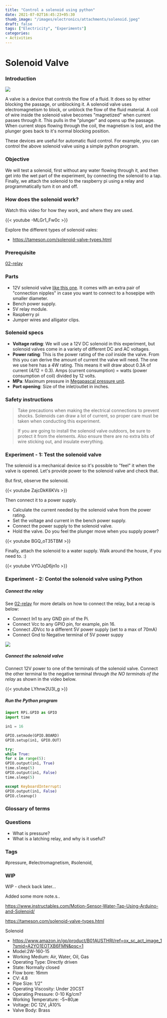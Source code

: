 ```yaml
---
title: "Control a solenoid using python"
date: 2021-07-02T16:45:23+05:30
thumb_image: "/images/electronics/attachments/solenoid.jpeg"
draft: false
tags: ["Electricity", "Experiments"]
categories:
- Activities
---
```


# Solenoid Valve

### Introduction

![](/images/electronics/attachments/Pasted%20image%2020210704060129.jpeg)

A valve is a device that controls the flow of a fluid. It does so by either blocking the passage, or unblocking it. A solenoid valve uses electromagnetism to block, or unblock the flow of the fluid material. A coil of wire inside the solenoid valve becomes "magnetized" when current passes through it. This pulls in the "plunger" and opens up the passage. When current stops flowing through the coil, the magnetism is lost, and the plunger goes back to it's normal blocking position.

These devices are useful for automatic fluid control. For example, you can control the above solenoid valve using a simple python program.

### Objective

We will test a solenoid, first without any water flowing through it, and then get into the wet part of the experiment, by connecting the solenoid to a tap. Finally, we attach the solenoid to the raspberry pi using a relay and programmatically turn it on and off.

### How does the solenoid work?

Watch this video for how they work, and where they are used.

{{< youtube -MLGr1_Fw0c >}}

Explore the different types of solenoid vales:
- https://tameson.com/solenoid-valve-types.html

### Prerequisite

[02-relay](/activities/02-relay)

### Parts

- 12V solenoid valve [like this one](https://www.amazon.in/gp/product/B01DUEN1CQ/ref=ppx_yo_dt_b_asin_image_o07_s00?ie=UTF8&psc=1#descriptionAndDetails). It comes with an extra pair of "connection nipples" in case you want to connect to a hosepipe with smaller diameter.
- Bench power supply.
- 5V relay module.
- Raspberry pi
- Jumper wires and alligator clips.

### Solenoid specs

- **Voltage rating**: We will use a 12V DC solenoid in this experiment, but solenoid valves come in a variety of different DC and AC voltages.
- **Power rating**: This is the power rating of the _coil_ inside the valve. From this you can derive the amount of current the valve will need. The one we use here has a 4W rating. This means it will draw about 0.3A of current (4/12 = 0.3). Amps (current consumption) = watts (power consumption of coil) divided by 12 volts.
- **MPa**: Maximum pressure in [Megapascal pressure unit](https://www.sensorsone.com/mpa-megapascal-pressure-unit/).
- **Port opening**: Size of the inlet/outlet in inches.

### Safety instructions

> Take precautions when making the electrical connections to prevent shocks. Solenoids can draw a lot of current, so proper care must be taken when conducting this experiment.

> If you are going to install the solenoid valve outdoors, be sure to protect it from the elements. Also ensure there are no extra bits of wire sticking out, and insulate everything.

### Experiment - 1: Test the solenoid valve

The solenoid is a mechanical device so it's possible to "feel" it when the valve is opened. Let's provide power to the solenoid valve and check that.

But first, observe the solenoid.

{{< youtube ZajcDkK6KVs >}}

Then connect it to a power supply.

- Calculate the current needed by the solenoid valve from the power rating.
- Set the voltage and current in the bench power supply.
- Connect the power supply to the solenoid valve.
- Hold the valve. Do you feel the plunger move when you supply power?

{{< youtube BGQ_oT35TBM >}}

Finally, attach the solenoid to a water supply. Walk around the house, if you need to. :)

{{< youtube VYOJqD6jn1o >}}

### Experiment - 2: Contol the solenoid valve using Python

##### Connect the relay
See [02-relay](/activities/02-relay) for more details on how to connect the relay, but a recap is below:
- Connect In1 to any GND pin of the Pi.
- Connect Vcc to any GPIO pin, for example, pin 16.
- Connect JDVcc to a different 5V power supply (set to a max of 70mA)
- Connect Gnd to Negative terminal of 5V power suppy

![](/images/electronics/attachments/Pasted%20image%2020210704084027.jpeg)

##### Connect the solenoid valve

Connect 12V power to one of the terminals of the solenoid valve. Connect the other terminal to the negative terminal _through the NO terminals of the relay_ as shown in the video below.

{{< youtube LYhnw2U3l_g >}}

##### Run the Python program

```python
import RPi.GPIO as GPIO
import time

in1 = 16

GPIO.setmode(GPIO.BOARD)
GPIO.setup(in1, GPIO.OUT)

try:
while True:
for x in range(5):
GPIO.output(in1, True)
time.sleep(5)
GPIO.output(in1, False)
time.sleep(5)

except KeyboardInterrupt:
GPIO.output(in1, False)
GPIO.cleanup()
```

### Glossary of terms

### Questions
- What is pressure?
- What is a latching relay, and why is it useful?

### Tags
#pressure, #electromagnetism, #solenoid,

### WIP

WIP - check back later...

Added some more note.s..

https://www.instructables.com/Motion-Sensor-Water-Tap-Using-Arduino-and-Solenoid/

https://tameson.com/solenoid-valve-types.html



Solenoid

- https://www.amazon.in/gp/product/B01AUSTHRI/ref=ox_sc_act_image_1?smid=A2YO1EOTXB6FMN&psc=1
- Model:2W-160-15
- Working Medium: Air, Water, Oil, Gas
- Operating Type: Directly driven
- State: Normally closed
- Flow bore: 16mm
- CV: 4.8
- Pipe Size: 1/2"
- Operating Viscosity: Under 20CST
- Operating Pressure: 0-10 Kg/cm?
- Working Temperature: -5~80¡æ
- Voltage: DC 12V, ¡À10%
- Valve Body: Brass
